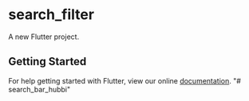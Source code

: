 # search_filter

A new Flutter project.

## Getting Started

For help getting started with Flutter, view our online
[documentation](https://flutter.io/).
"# search_bar_hubbi" 
